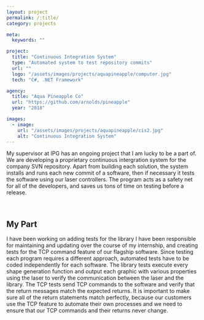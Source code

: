 ```yaml
---
layout: project
permalink: /:title/
category: projects

meta:
  keywords: ""

project:
  title: "Continuous Integration System"
  type: "Automated system to test repository commits"
  url: ""
  logo: "/assets/images/projects/aquapineapple/computer.jpg"
  tech: "C#, .NET Framework"

agency:
  title: "Aqua Pineapple Co"
  url: "https://github.com/arnolds/pineapple"
  year: "2018"

images:
  - image:
    url: "/assets/images/projects/aquapineapple/cis2.jpg"
    alt: "Continuous Integration System"
---
```

<p style="padding: 0 0 2rem;">My supervisor at IPG has an ongoing project that I am lucky to be a part of. We are developing a proprietary continuous intergration system for the company SVN repository. Apart from building each solution, the system installs and runs each new commit of a software, then if necessary it tests the software using our laser controllers. The program acts as a safety net for all of the developers, and saves us tons of time on testing before a release.</p>
<h2>My Part</h2>
<p style="padding: 0 0 2rem;">I have been working on adding tests for the library I have been responsible for maintaining and updating over the course of my internship, and creating tests for the TCP command feature of our flagship software. Since testing each program requires a different approach, automated tests have to be coded independently for each software. The library tests execute every shape generation function and output each graphic with various properties using the laser to verify the communication between the laser and the library. The TCP tests send TCP commands to the software and verify that the return messages match the expected returns. It is important to make sure all of the return statements match perfectly, because our customers use the TCP feature to automate their own processes and we need to ensure that our TCP commands and their returns never change.</p>
